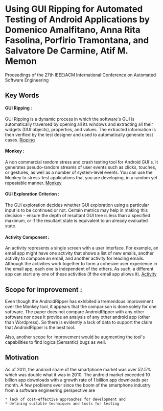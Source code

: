 # Using GUI Ripping for Automated Testing of Android Applications by Domenico Amalfitano, Anna Rita Fasolina, Porfirio Tramontana, and Salvatore De Carmine, Atif M. Memon
Proceedings of the 27th IEEE/ACM International Conference on Automated Software Engineering

## Key Words

#### GUI Ripping :
GUI Ripping is a dynamic process in which the software's GUI is automatically traversed by opening all its windows and extracting all their widgets (GUI objects), properties, and values. The extracted information is then verified by the test designer and used to automatically generate test cases. [Ripping](http://www.cs.umd.edu/~atif/pubs/MemonWCRE2003-abstract.html)
#### Monkey :
A non commercial random stress and crash testing tool for Android GUI's. It generates pseudo-random streams of user events such as clicks, touches, or gestures, as well as a number of system-level events. You can use the Monkey to stress-test applications that you are developing, in a random yet repeatable manner. [Monkey ](https://developer.android.com/studio/test/monkey.html)

#### GUI Exploration Criterion : 
The GUI exploration decides whether GUI exploration using a particular input is to be continued or not. Certain metrics may help in making this decision - ensure the depth of resultant GUI tree is less than a specified maximum, or if the resultant state is equivalent to an already evaluated state.

#### Activity Component : 
An activity represents a single screen with a user interface. For example, an email app might have one activity that shows a list of new emails, another activity to compose an email, and another activity for reading emails. Although the activities work together to form a cohesive user experience in the email app, each one is independent of the others. As such, a different app can start any one of these activities (if the email app allows it). [Activity](https://developer.android.com/guide/components/fundamentals.html)

## Scope for improvement :
 Even though the AndroidRipper has exhibited a tremendous improvement over the Monkey tool, it appears that the comparison is done solely for one software. The paper does not compare AndroidRipper with any other software nor does it provide an analysis of any other android app (other than Wordpress). So there is evidently a lack of data to support the claim that AndroidRipper is the best tool.
 
 Also, another scope for improvement would be augmenting the tool's capabilities to find logical(Semantic) bugs as well.
 
 ## Motivation
 As of 2011, the android share of the smartphone market was over 52.5% which was double what it was in 2010. The android market exceeded 10 billion app downloads with a growth rate of 1 billion app downloads per month. A few problems ever since the boom of the smartphone industry from a software engineering perspective are 
 
    * lack of cost-effective approaches for development and
    * defining suitable techniques and tools for testing


 

